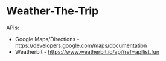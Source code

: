 # Weather-The-Trip
APIs:
 - Google Maps/Directions - https://developers.google.com/maps/documentation
 - Weatherbit - https://www.weatherbit.io/api?ref=apilist.fun